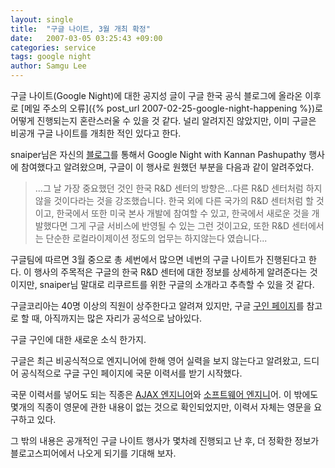 ```yaml
---
layout: single
title:  "구글 나이트, 3월 개최 확정"
date:   2007-03-05 03:25:43 +09:00
categories: service
tags: google night
author: Samgu Lee
---
```

구글 나이트(Google Night)에 대한 공지성 글이 구글 한국 공식 블로그에 올라온 이후로 [메일 주소의 오류]({% post_url 2007-02-25-google-night-happening %})로 어떻게 진행되는지 혼란스러울 수 있을 것 같다. 널리 알려지진 않았지만, 이미 구글은 비공개 구글 나이트를 개최한 적인 있다고 한다.

snaiper님은 자신의 [블로그](http://snaiper.tistory.com/212)를 통해서 Google Night with Kannan Pashupathy 행사에 참여했다고 알려왔으며, 구글이 이 행사로 원했던 부분을 다음과 같이 알려주었다.

> ...그 날 가장 중요했던 것인 한국 R&D 센터의 방향은...다른 R&D 센터처럼 하지 않을 것이다라는 것을 강조했습니다. 한국 외에 다른 국가의 R&D 센터처럼 할 것이고, 한국에서 또한 미국 본사 개발에 참여할 수 있고, 한국에서 새로운 것을 개발했다면 그게 구글 서비스에 반영될 수 있는 그런 것이고요, 또한 R&D 센터에서는 단순한 로컬라이제이션 정도의 업무는 하지않는다 였습니다...

구글팀에 따르면 3월 중으로 총 세번에서 많으면 네번의 구글 나이트가 진행된다고 한다. 이 행사의 주목적은 구글의 한국 R&D 센터에 대한 정보를 상세하게 알려준다는 것이지만, snaiper님 말대로 리쿠르트를 위한 구글의 소개라고 추측할 수 있을 것 같다.

구글코리아는 40명 이상의 직원이 상주한다고 알려져 있지만, 구글 [구인 페이지](http://www.google.co.kr/support/jobs/bin/static.py?page=intl.html&jobslc=korea)를 참고로 할 때, 아직까지는 많은 자리가 공석으로 남아있다.

구글 구인에 대한 새로운 소식 한가지.

구글은 최근 비공식적으로 엔지니어에 한해 영어 실력을 보지 않는다고 알려왔고, 드디어 공식적으로 구글 구인 페이지에 국문 이력서를 받기 시작했다.

국문 이력서를 넣어도 되는 직종은 [AJAX 엔지니어](http://www.google.co.kr/support/jobs/bin/answer.py?answer=61722)와 [소프트웨어 엔지니](http://www.google.co.kr/support/jobs/bin/answer.py?answer=56028)어. 이 밖에도 몇개의 직종이 영문에 관한 내용이 없는 것으로 확인되었지만, 이력서 자체는 영문을 요구하고 있다.

그 밖의 내용은 공개적인 구글 나이트 행사가 몇차례 진행되고 난 후, 더 정확한 정보가 블로고스피어에서 나오게 되기를 기대해 보자.
